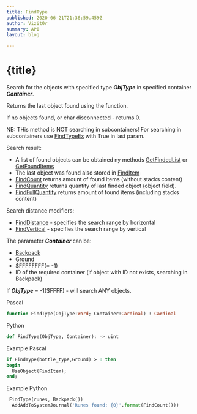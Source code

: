 ```yaml
---
title: FindType
published: 2020-06-21T21:36:59.459Z
author: Vizit0r
summary: API
layout: blog

---
```


# {title}

Search for the objects with specified type ***ObjType*** in specified container ***Container***.

Returns the last object found using the function.

If no objects found, or char disconnected - returns 0.

NB: THis method is NOT searching in subcontainers! For searching in subcontainers use [FindTypeEx](Api/FindTypeEx) with True in last param.

Search result:
* A list of found objects can be obtained ny methods [GetFindedList](Api/GetFindedList) or [GetFoundItems](Api/GetFoundItems) 
* The last object was found also stored in [FindItem](Api/FindItem)  
* [FindCount](Api/FindCount)   returns amount of found items (without stacks content)
* [FindQuantity](Api/FindQuantity)   returns quantity of last finded object (object field).
* [FindFullQuantity](Api/FindFullQuantity) returns amount of found items (including stacks content)



Search distance modifiers:

* [FindDistance](Api/FindDistance) - specifies the search range by horizontal
* [FindVertical](Api/FindVertical) - specifies the search range by vertical

The parameter ***Container*** can be:

- [Backpack](Api/Backpack)
- [Ground](Api/Ground) 
- $FFFFFFFF(= -1)
- ID of the required container (if object with ID not exists, searching in Backpack)




If ***ObjType*** = -1($FFFF) - will search ANY objects.






Pascal

```pascal
function FindType(ObjType:Word; Container:Cardinal) : Cardinal
```



Python
```python
def FindType(ObjType, Container): -> uint
```





Example Pascal
```pascal
if FindType(bottle_type,Ground) > 0 then
begin
  UseObject(FindItem);
end;
```




Example Python
```python
 FindType(runes, Backpack())
  AddAddToSystemJournal('Runes found: {0}'.format(FindCount()))
```